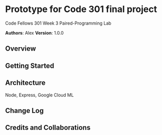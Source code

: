 # Prototype for Code 301 final project

Code Fellows 301 Week 3 Paired-Programming Lab

**Authors**: Alex
**Version**: 1.0.0

## Overview


## Getting Started

## Architecture

Node, Express, Google Cloud ML

## Change Log


## Credits and Collaborations

